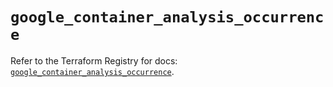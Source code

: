 # `google_container_analysis_occurrence`

Refer to the Terraform Registry for docs: [`google_container_analysis_occurrence`](https://registry.terraform.io/providers/hashicorp/google-beta/5.15.0/docs/resources/google_container_analysis_occurrence).
